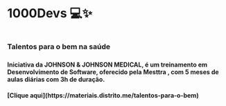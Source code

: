 <h1>1000Devs 💻✨<h1>
<h3>Talentos para o bem na saúde<h3>
<h4>Iniciativa da JOHNSON & JOHNSON MEDICAL, é um treinamento em Desenvolvimento de Software, oferecido pela Mesttra , com 5 meses de aulas diárias com 3h de duração.<h4>
[Clique aqui](https://materiais.distrito.me/talentos-para-o-bem)
